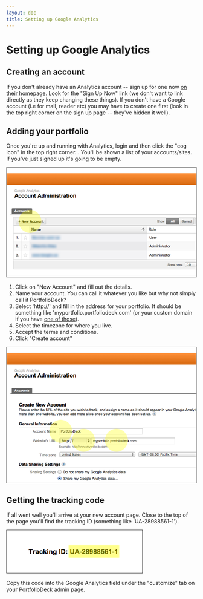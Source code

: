 ```yaml
---
layout: doc
title: Setting up Google Analytics
---
```



# <span>Setting up</span> Google Analytics

## Creating an account

If you don't already have an Analytics account -- sign up for one now [on their homepage](http://www.google.com/analytics/). Look for the "Sign Up Now" link (we don't want to link directly as they keep changing these things). If you don't have a Google account (i.e for mail, reader etc) you may have to create one first (look in the top right corner on the sign up page -- they've hidden it well).


## Adding your portfolio

Once you're up and running with Analytics, login and then click the "cog icon" in the top right corner… You'll be shown a list of your accounts/sites. If you've just signed up it's going to be empty. 

![Getting started](graphics/ga1.png)

1. Click on "New Account" and fill out the details.
2. Name your account. You can call it whatever you like but why not simply call it PortfolioDeck?
2. Select 'http://' and fill in the address for your portfolio. It should be something like 'myportfolio.portfoliodeck.com' (or your custom domain if you have [one of those](custom-domain)). 
3. Select the timezone for where you live.
4. Accept the terms and conditions.
5. Click "Create account"

![Creating account](graphics/ga2.png) 


## Getting the tracking code

If all went well you'll arrive at your new account page. Close to the top of the page you'll find the tracking ID (something like 'UA-28988561-1').

![Tracking ID](graphics/ga3.png) 

Copy this code into the Google Analytics field under the "customize" tab on your PortfolioDeck admin page.